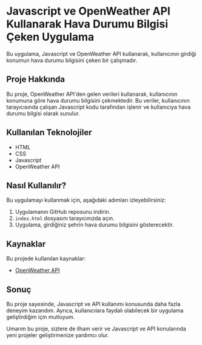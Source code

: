 # Javascript ve OpenWeather API Kullanarak Hava Durumu Bilgisi Çeken Uygulama

Bu uygulama, Javascript ve OpenWeather API kullanarak, kullanıcının girdiği konumun hava durumu bilgisini çeken bir çalışmadır.

## Proje Hakkında

Bu proje, OpenWeather API'den gelen verileri kullanarak, kullanıcının konumuna göre hava durumu bilgisini çekmektedir. Bu veriler, kullanıcının tarayıcısında çalışan Javascript kodu tarafından işlenir ve kullanıcıya hava durumu bilgisi olarak sunulur.

## Kullanılan Teknolojiler

-   HTML
-   CSS
-   Javascript
-   OpenWeather API

## Nasıl Kullanılır?

Bu uygulamayı kullanmak için, aşağıdaki adımları izleyebilirsiniz:

1.  Uygulamanın GitHub reposunu indirin.
2.  `index.html` dosyasını tarayıcınızda açın.
3.  Uygulama, girdiğiniz şehrin hava durumu bilgisini gösterecektir.

## Kaynaklar

Bu projede kullanılan kaynaklar:

-   [OpenWeather API](https://openweathermap.org/api)

## Sonuç

Bu proje sayesinde, Javascript ve API kullanımı konusunda daha fazla deneyim kazandım. Ayrıca, kullanıcılara faydalı olabilecek bir uygulama geliştirdiğim için mutluyum.

Umarım bu proje, sizlere de ilham verir ve Javascript ve API konularında yeni projeler geliştirmenize yardımcı olur.
